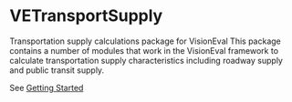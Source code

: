 # VETransportSupply
Transportation supply calculations package for VisionEval
This package contains a number of modules that work in the VisionEval framework to calculate transportation supply characteristics including roadway supply and public transit supply.

See [Getting Started](https://github.com/gregorbj/VisionEval/wiki/Getting-Started)